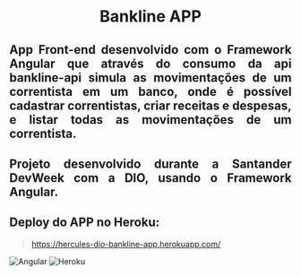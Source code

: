 <h1 align="center"> Bankline APP </h1>

<h2 align="justify">App Front-end desenvolvido com o Framework Angular que através do consumo da api bankline-api simula as movimentações de um correntista em um banco, onde é possível cadastrar correntistas, criar receitas e despesas, e listar todas as movimentações de um correntista.</h2>

<h2 align="justify"> Projeto desenvolvido durante a Santander DevWeek com a DIO, usando o Framework Angular. </h2>

## Deploy do APP no Heroku:

> https://hercules-dio-bankline-app.herokuapp.com/

![Angular](https://img.shields.io/badge/angular-%23DD0031.svg?style=for-the-badge&logo=angular&logoColor=white)
![Heroku](https://img.shields.io/badge/heroku-%23430098.svg?style=for-the-badge&logo=heroku&logoColor=white)

